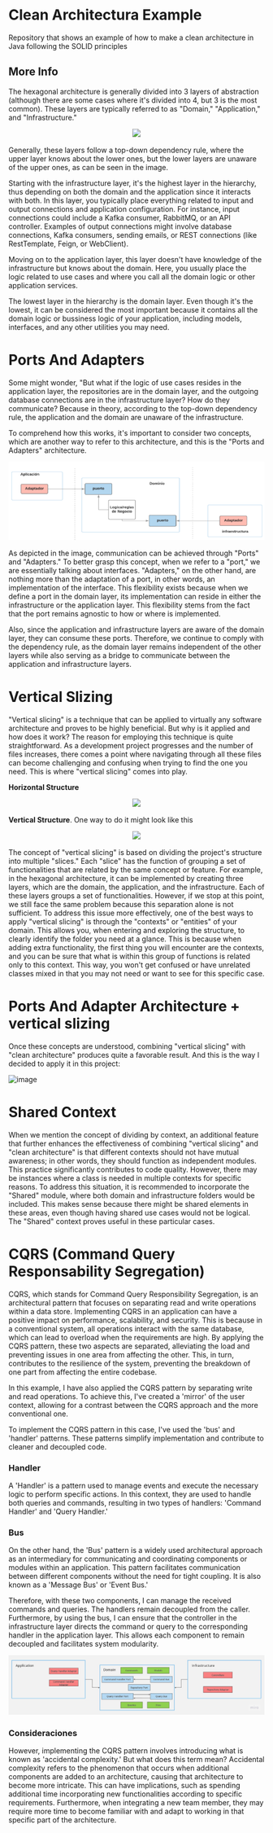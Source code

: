 # Clean Architectura Example
Repository that shows an example of how to make a clean architecture in Java following the SOLID principles

## More Info
The hexagonal architecture is generally divided into 3 layers of abstraction (although there are some cases where it's divided into 4, but 3 is the most common). These layers are typically referred to as "Domain," "Application," and "Infrastructure."

<p user-select="none" align="center">
  <img src="https://refactorizando.com/wp-content/uploads/2020/11/Arquitectura-Hexagonal.png"/>
</p>

Generally, these layers follow a top-down dependency rule, where the upper layer knows about the lower ones, but the lower layers are unaware of the upper ones, as can be seen in the image.

Starting with the infrastructure layer, it's the highest layer in the hierarchy, thus depending on both the domain and the application since it interacts with both. In this layer, you typically place everything related to input and output connections and application configuration. For instance, input connections could include a Kafka consumer, RabbitMQ, or an API controller. Examples of output connections might involve database connections, Kafka consumers, sending emails, or REST connections (like RestTemplate, Feign, or WebClient).

Moving on to the application layer, this layer doesn't have knowledge of the infrastructure but knows about the domain. Here, you usually place the logic related to use cases and where you call all the domain logic or other application services.

The lowest layer in the hierarchy is the domain layer. Even though it's the lowest, it can be considered the most important because it contains all the domain logic or bussiness logic of your application, including models, interfaces, and any other utilities you may need.

# Ports And Adapters

Some might wonder, "But what if the logic of use cases resides in the application layer, the repositories are in the domain layer, and the outgoing database connections are in the infrastructure layer? How do they communicate? Because in theory, according to the top-down dependency rule, the application and the domain are unaware of the infrastructure.

To comprehend how this works, it's important to consider two concepts, which are another way to refer to this architecture, and this is the "Ports and Adapters" architecture.

<p user-select="none" align="center">
  <img src="https://raw.githubusercontent.com/MarcossIC/architecture-example/main/architectureExample.png"/>
</p>

As depicted in the image, communication can be achieved through "Ports" and "Adapters." To better grasp this concept, when we refer to a "port," we are essentially talking about interfaces. "Adapters," on the other hand, are nothing more than the adaptation of a port, in other words, an implementation of the interface. This flexibility exists because when we define a port in the domain layer, its implementation can reside in either the infrastructure or the application layer. This flexibility stems from the fact that the port remains agnostic to how or where  is implemented.

Also, since the application and infrastructure layers are aware of the domain layer, they can consume these ports. Therefore, we continue to comply with the dependency rule, as the domain layer remains independent of the other layers while also serving as a bridge to communicate between the application and infrastructure layers.

# Vertical Slizing 
"Vertical slicing" is a technique that can be applied to virtually any software architecture and proves to be highly beneficial. But why is it applied and how does it work? The reason for employing this technique is quite straightforward. As a development project progresses and the number of files increases, there comes a point where navigating through all these files can become challenging and confusing when trying to find the one you need. This is where "vertical slicing" comes into play.

**Horizontal Structure**
<p user-select="none" align="center">
  <img src="https://xurxodev.com/content/images/2017/02/Horizontal_Slice.png"/>
</p>

**Vertical Structure**. One way to do it might look like this
<p user-select="none" align="center">
  <img src="https://xurxodev.com/content/images/2017/03/Vertical-Slice.png"/>
</p>

The concept of "vertical slicing" is based on dividing the project's structure into multiple "slices." Each "slice" has the function of grouping a set of functionalities that are related by the same concept or feature. For example, in the hexagonal architecture, it can be implemented by creating three layers, which are the domain, the application, and the infrastructure. Each of these layers groups a set of functionalities. However, if we stop at this point, we still face the same problem because this separation alone is not sufficient. To address this issue more effectively, one of the best ways to apply "vertical slicing" is through the "contexts" or "entities" of your domain. This allows you, when entering and exploring the structure, to clearly identify the folder you need at a glance. This is because when adding extra functionality, the first thing you will encounter are the contexts, and you can be sure that what is within this group of functions is related only to this context. This way, you won't get confused or have unrelated classes mixed in that you may not need or want to see for this specific case.

# Ports And Adapter Architecture + vertical slizing
Once these concepts are understood, combining "vertical slicing" with "clean architecture" produces quite a favorable result. And this is the way I decided to apply it in this project:

![image](https://github.com/MarcossIC/architecture-example/assets/112729111/46e062c8-f901-485f-aab4-41d1625a1d3f)

# Shared Context
When we mention the concept of dividing by context, an additional feature that further enhances the effectiveness of combining "vertical slicing" and "clean architecture" is that different contexts should not have mutual awareness; in other words, they should function as independent modules. This practice significantly contributes to code quality. However, there may be instances where a class is needed in multiple contexts for specific reasons. To address this situation, it is recommended to incorporate the "Shared" module, where both domain and infrastructure folders would be included. This makes sense because there might be shared elements in these areas, even though having shared use cases would not be logical. The "Shared" context proves useful in these particular cases.

# CQRS (Command Query Responsability Segregation)
CQRS, which stands for Command Query Responsibility Segregation, is an architectural pattern that focuses on separating read and write operations within a data store. Implementing CQRS in an application can have a positive impact on performance, scalability, and security. This is because in a conventional system, all operations interact with the same database, which can lead to overload when the requirements are high. By applying the CQRS pattern, these two aspects are separated, alleviating the load and preventing issues in one area from affecting the other. This, in turn, contributes to the resilience of the system, preventing the breakdown of one part from affecting the entire codebase.

In this example, I have also applied the CQRS pattern by separating write and read operations. To achieve this, I've created a 'mirror' of the user context, allowing for a contrast between the CQRS approach and the more conventional one.

To implement the CQRS pattern in this case, I've used the 'bus' and 'handler' patterns. These patterns simplify implementation and contribute to cleaner and decoupled code.

### Handler
A 'Handler' is a pattern used to manage events and execute the necessary logic to perform specific actions. In this context, they are used to handle both queries and commands, resulting in two types of handlers: 'Command Handler' and 'Query Handler.'

### Bus
On the other hand, the 'Bus' pattern is a widely used architectural approach as an intermediary for communicating and coordinating components or modules within an application. This pattern facilitates communication between different components without the need for tight coupling. It is also known as a 'Message Bus' or 'Event Bus.'

Therefore, with these two components, I can manage the received commands and queries. The handlers remain decoupled from the caller. Furthermore, by using the bus, I can ensure that the controller in the infrastructure layer directs the command or query to the corresponding handler in the application layer. This allows each component to remain decoupled and facilitates system modularity.

<p user-select="none" align="center">
  <img src="./cqrs_pattern.jpg"/>
</p>

### Consideraciones
However, implementing the CQRS pattern involves introducing what is known as 'accidental complexity.' But what does this term mean? Accidental complexity refers to the phenomenon that occurs when additional components are added to an architecture, causing that architecture to become more intricate. This can have implications, such as spending additional time incorporating new functionalities according to specific requirements. Furthermore, when integrating a new team member, they may require more time to become familiar with and adapt to working in that specific part of the architecture.
